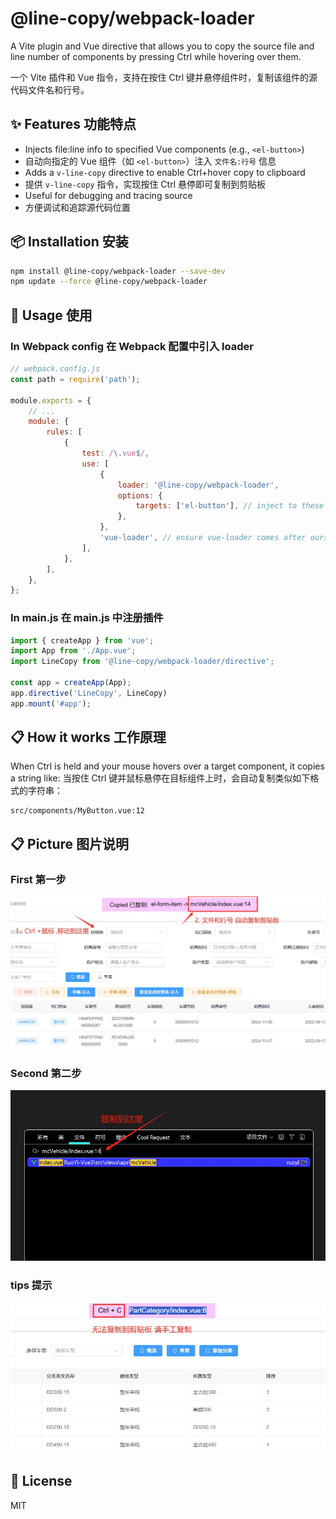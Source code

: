 # @line-copy/webpack-loader
A Vite plugin and Vue directive that allows you to copy the source file and line number of components by pressing Ctrl while hovering over them.

一个 Vite 插件和 Vue 指令，支持在按住 Ctrl 键并悬停组件时，复制该组件的源代码文件名和行号。


## ✨ Features 功能特点

- Injects file:line info to specified Vue components (e.g., `<el-button>`)
- 自动向指定的 Vue 组件（如 `<el-button>`）注入 `文件名:行号` 信息
- Adds a `v-line-copy` directive to enable Ctrl+hover copy to clipboard
- 提供 `v-line-copy` 指令，实现按住 Ctrl 悬停即可复制到剪贴板
- Useful for debugging and tracing source
- 方便调试和追踪源代码位置

## 📦 Installation 安装

```bash
npm install @line-copy/webpack-loader --save-dev
npm update --force @line-copy/webpack-loader
```

## 🔧 Usage 使用

### In Webpack config 在 Webpack 配置中引入 loader
```js
// webpack.config.js
const path = require('path');

module.exports = {
    // ...
    module: {
        rules: [
            {
                test: /\.vue$/,
                use: [
                    {
                        loader: '@line-copy/webpack-loader',
                        options: {
                            targets: ['el-button'], // inject to these components
                        },
                    },
                    'vue-loader', // ensure vue-loader comes after ours
                ],
            },
        ],
    },
};

```

### In main.js  在 main.js 中注册插件
```js
import { createApp } from 'vue';
import App from './App.vue';
import LineCopy from '@line-copy/webpack-loader/directive';

const app = createApp(App);
app.directive('LineCopy', LineCopy)
app.mount('#app');

```

## 📋 How it works 工作原理
When Ctrl is held and your mouse hovers over a target component, it copies a string like:
当按住 Ctrl 键并鼠标悬停在目标组件上时，会自动复制类似如下格式的字符串：

```
src/components/MyButton.vue:12
```
## 📋 Picture 图片说明
### First 第一步
![img-1.png](img/img-1.png)
### Second 第二步
![img-2.png](img/img-2.png)
### tips 提示
![img-3.png](img/img-3.png)
## 🪪 License
MIT